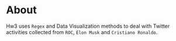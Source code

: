 # About
Hw3 uses `Regex` and Data Visualization methods to deal with Twitter activities collected from `ROC`, `Elon Musk` and `Cristiano Ronaldo`.
